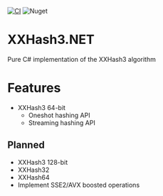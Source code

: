 [![CI](https://github.com/Crauzer/XXHash3.NET/actions/workflows/ci.yml/badge.svg?branch=main)](https://github.com/Crauzer/XXHash3.NET/actions/workflows/ci.yml) ![Nuget](https://img.shields.io/nuget/dt/XXHash3.NET)

# XXHash3.NET

Pure C# implementation of the XXHash3 algorithm

# Features

- XXHash3 64-bit
  - Oneshot hashing API
  - Streaming hashing API

## Planned

- XXHash3 128-bit
- XXHash32
- XXHash64
- Implement SSE2/AVX boosted operations
